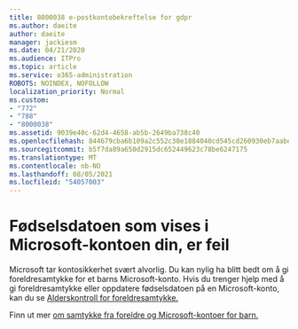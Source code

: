 ```yaml
---
title: 8000038 e-postkontobekreftelse for gdpr
ms.author: daeite
author: daeite
manager: jackiesm
ms.date: 04/21/2020
ms.audience: ITPro
ms.topic: article
ms.service: o365-administration
ROBOTS: NOINDEX, NOFOLLOW
localization_priority: Normal
ms.custom:
- "772"
- "788"
- "8000038"
ms.assetid: 9039e40c-62d4-4658-ab5b-2649ba738c40
ms.openlocfilehash: 844679cba6b109a2c552c38e1884040cd545cd260930eb7aabed6ed0911c8a50
ms.sourcegitcommit: b5f7da89a650d2915dc652449623c78be6247175
ms.translationtype: MT
ms.contentlocale: nb-NO
ms.lasthandoff: 08/05/2021
ms.locfileid: "54057003"
---
```

# <a name="date-of-birth-displayed-in-your-microsoft-account-is-incorrect"></a>Fødselsdatoen som vises i Microsoft-kontoen din, er feil

Microsoft tar kontosikkerhet svært alvorlig. Du kan nylig ha blitt bedt om å gi foreldresamtykke for et barns Microsoft-konto. Hvis du trenger hjelp med å gi foreldresamtykke eller oppdatere fødselsdatoen på en Microsoft-konto, kan du se [Alderskontroll for foreldresamtykke.](https://go.microsoft.com/fwlink/p/?linkid=874364)
  
Finn ut mer [om samtykke fra foreldre og Microsoft-kontoer for barn.](https://go.microsoft.com/fwlink/p/?linkid=874365)
  